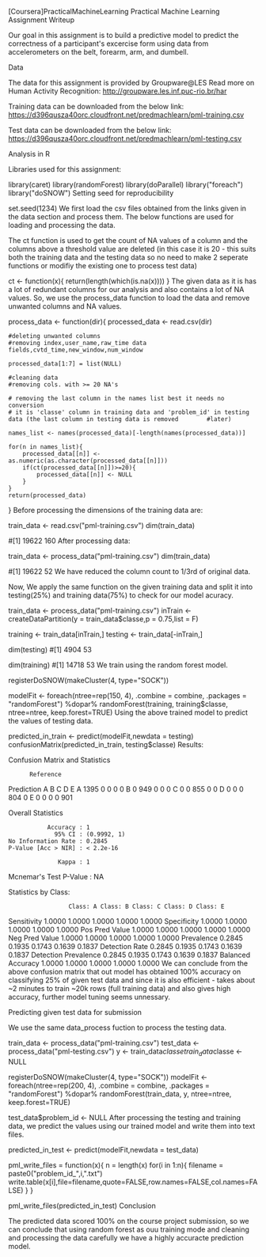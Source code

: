 [Coursera]PracticalMachineLearning
Practical Machine Learning Assignment Writeup

Our goal in this assignment is to build a predictive model to predict the correctness of a participant's excercise form using data from accelerometers on the belt, forearm, arm, and dumbell.

Data

The data for this assignment is provided by Groupware@LES
Read more on Human Activity Recognition: http://groupware.les.inf.puc-rio.br/har

Training data can be downloaded from the below link: https://d396qusza40orc.cloudfront.net/predmachlearn/pml-training.csv

Test data can be downloaded from the below link: https://d396qusza40orc.cloudfront.net/predmachlearn/pml-testing.csv

Analysis in R

Libraries used for this assignment:

library(caret)
library(randomForest)
library(doParallel)
library("foreach")
library("doSNOW")
Setting seed for reproducibility

set.seed(1234)
We first load the csv files obtained from the links given in the data section and process them. The below functions are used for loading and processing the data.

The ct function is used to get the count of NA values of a column and the columns above a threshold value are deleted (in this case it is 20 - this suits both the training data and the testing data so no need to make 2 seperate functions or modifiy the existing one to process test data)

ct <- function(x){
    return(length(which(is.na(x))))
}
The given data as it is has a lot of redundant columns for our analysis and also contains a lot of NA values. So, we use the process_data function to load the data and remove unwanted columns and NA values.

process_data <- function(dir){
    processed_data <- read.csv(dir)

    #deleting unwanted columns
    #removing index,user_name,raw_time data fields,cvtd_time,new_window,num_window

    processed_data[1:7] = list(NULL)

    #cleaning data
    #removing cols. with >= 20 NA's

    # removing the last column in the names list best it needs no conversion
    # it is 'classe' column in training data and 'problem_id' in testing data (the last column in testing data is removed        #later)

    names_list <- names(processed_data)[-length(names(processed_data))]

    for(n in names_list){
        processed_data[[n]] <- as.numeric(as.character(processed_data[[n]]))
        if(ct(processed_data[[n]])>=20){
            processed_data[[n]] <- NULL
        }
    }
    return(processed_data)
}
Before processing the dimensions of the training data are:

train_data <- read.csv("pml-training.csv")
dim(train_data)

#[1] 19622 160
After processing data:

train_data <- process_data("pml-training.csv")
dim(train_data)

#[1] 19622 52
We have reduced the column count to 1/3rd of original data.

Now, We apply the same function on the given training data and split it into testing(25%) and training data(75%) to check for our model acuracy.

train_data <- process_data("pml-training.csv")
inTrain <- createDataPartition(y = train_data$classe,p = 0.75,list = F)

training <- train_data[inTrain,]
testing <- train_data[-inTrain,]

dim(testing)
#[1] 4904   53

dim(training)
#[1] 14718    53
We train using the random forest model.

registerDoSNOW(makeCluster(4, type="SOCK"))

modelFit <- foreach(ntree=rep(150, 4), .combine = combine, .packages = "randomForest") %dopar% randomForest(training, training$classe, ntree=ntree, keep.forest=TRUE)
Using the above trained model to predict the values of testing data.

predicted_in_train <- predict(modelFit,newdata = testing)
confusionMatrix(predicted_in_train, testing$classe)
Results:

Confusion Matrix and Statistics

          Reference
Prediction    A    B    C    D    E
         A 1395    0    0    0    0
         B    0  949    0    0    0
         C    0    0  855    0    0
         D    0    0    0  804    0
         E    0    0    0    0  901

Overall Statistics

               Accuracy : 1          
                 95% CI : (0.9992, 1)
    No Information Rate : 0.2845     
    P-Value [Acc > NIR] : < 2.2e-16  

                  Kappa : 1          
 Mcnemar's Test P-Value : NA         

Statistics by Class:

                     Class: A Class: B Class: C Class: D Class: E
Sensitivity            1.0000   1.0000   1.0000   1.0000   1.0000
Specificity            1.0000   1.0000   1.0000   1.0000   1.0000
Pos Pred Value         1.0000   1.0000   1.0000   1.0000   1.0000
Neg Pred Value         1.0000   1.0000   1.0000   1.0000   1.0000
Prevalence             0.2845   0.1935   0.1743   0.1639   0.1837
Detection Rate         0.2845   0.1935   0.1743   0.1639   0.1837
Detection Prevalence   0.2845   0.1935   0.1743   0.1639   0.1837
Balanced Accuracy      1.0000   1.0000   1.0000   1.0000   1.0000
We can conclude from the above confusion matrix that out model has obtained 100% accuracy on classifying 25% of given test data and since it is also efficient - takes about ~2 minutes to train ~20k rows (full training data) and also gives high accuracy, further model tuning seems unnessary.

Predicting given test data for submission

We use the same data_process fuction to process the testing data.

train_data <- process_data("pml-training.csv")
test_data <- process_data("pml-testing.csv")
y <- train_data$classe
train_data$classe <- NULL

registerDoSNOW(makeCluster(4, type="SOCK"))
modelFit <- foreach(ntree=rep(200, 4), .combine = combine, .packages = "randomForest") %dopar% randomForest(train_data, y, ntree=ntree, keep.forest=TRUE)

test_data$problem_id <- NULL
After processing the testing and training data, we predict the values using our trained model and write them into text files.

predicted_in_test <- predict(modelFit,newdata = test_data)

pml_write_files = function(x){
  n = length(x)
  for(i in 1:n){
    filename = paste0("problem_id_",i,".txt")
    write.table(x[i],file=filename,quote=FALSE,row.names=FALSE,col.names=FALSE)
  }
}

pml_write_files(predicted_in_test)
Conclusion

The predicted data scored 100% on the course project submission, so we can conclude that using random forest as ouu training mode and cleaning and processing the data carefully we have a highly accuracte prediction model.
